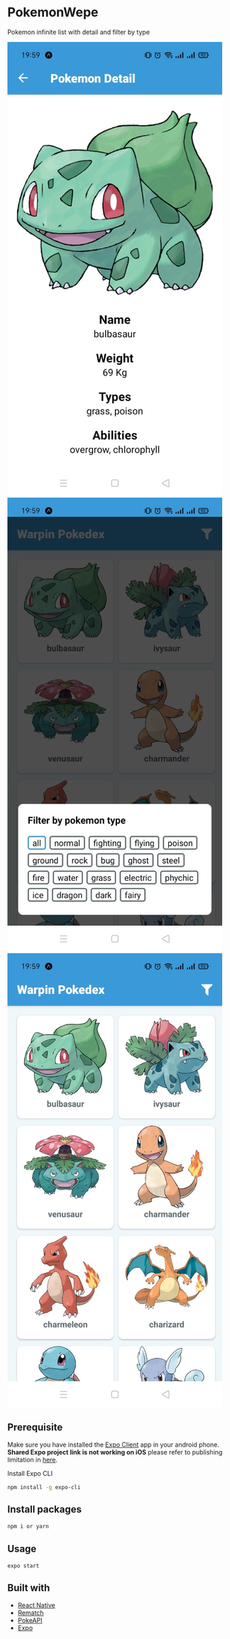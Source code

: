 # PokemonWepe

Pokemon infinite list with detail and filter by type

![](1.jpeg)
![](2.jpeg)
![](3.jpeg)

## Prerequisite

Make sure you have installed the [Expo Client](https://expo.io/tools#client) app in your android phone. **Shared Expo project link is not working on iOS** please refer to publishing limitation in [here](https://docs.expo.io/workflow/publishing/).

Install Expo CLI

```bash
npm install -g expo-cli
```

## Install packages

```bash
npm i or yarn
```

## Usage

```bash
expo start
```

## Built with

- [React Native](https://reactnative.dev/)
- [Rematch](https://github.com/rematch/rematch)
- [PokeAPI](https://pokeapi.co)
- [Expo](https://expo.io/)
